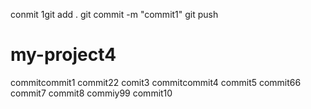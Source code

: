 conmit
1git add .
git commit -m "commit1"
git push
# my-project4
commitcommit1
commit22
comit3
commitcommit4
commit5
commit66
commit7
commit8
commiy99
commit10